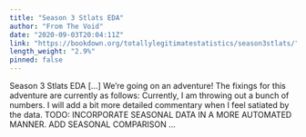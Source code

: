 ```yaml
---
title: "Season 3 Stlats EDA"
author: "From The Void"
date: "2020-09-03T20:04:11Z"
link: "https://bookdown.org/totallylegitimatestatistics/season3stlats/"
length_weight: "2.9%"
pinned: false
---
```


Season 3 Stlats EDA [...] We’re going on an adventure! The fixings for this adventure are currently as follows: Currently, I am throwing out a bunch of numbers. I will add a bit more detailed commentary when I feel satiated by the data. TODO: INCORPORATE SEASONAL DATA IN A MORE AUTOMATED MANNER. ADD SEASONAL COMPARISON ...
